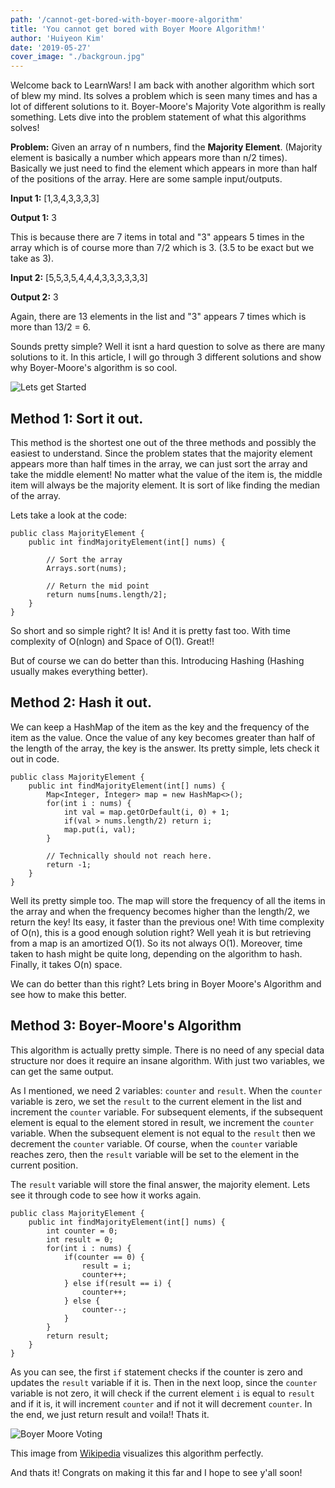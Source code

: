 ```yaml
---
path: '/cannot-get-bored-with-boyer-moore-algorithm'
title: 'You cannot get bored with Boyer Moore Algorithm!'
author: 'Huiyeon Kim'
date: '2019-05-27'
cover_image: "./backgroun.jpg"
---
```

Welcome back to LearnWars! I am back with another algorithm which sort of blew my mind. Its solves a problem which is seen many times and has a lot of different solutions to it. Boyer-Moore's Majority Vote algorithm is really something. Lets dive into the problem statement of what this algorithms solves!

**Problem:** Given an array of n numbers, find the **Majority Element**. (Majority element is basically a number which appears more than n/2 times). Basically we just need to find the element which appears in more than half of the positions of the array. Here are some sample input/outputs.

**Input 1:** [1,3,4,3,3,3,3]

**Output 1:** 3

This is because there are 7 items in total and "3" appears 5 times in the array which is of course more than 7/2 which is 3. (3.5 to be exact but we take as 3).

**Input 2:** [5,5,3,5,4,4,4,3,3,3,3,3,3]

**Output 2:** 3

Again, there are 13 elements in the list and "3" appears 7 times which is more than 13/2 = 6.

Sounds pretty simple? Well it isnt a hard question to solve as there are many solutions to it. In this article, I will go through 3 different solutions and show why Boyer-Moore's algorithm is so cool.

<div class="md gif">

![Lets get Started](https://media.giphy.com/media/5zf2M4HgjjWszLd4a5/giphy.gif)
</div>

## Method 1: Sort it out.

This method is the shortest one out of the three methods and possibly the easiest to understand. Since the problem states that the majority element appears more than half times in the array, we can just sort the array and take the middle element! No matter what the value of the item is, the middle item will always be the majority element. It is sort of like finding the median of the array.

Lets take a look at the code:

```
public class MajorityElement {
    public int findMajorityElement(int[] nums) {
    
        // Sort the array
        Arrays.sort(nums);
    
        // Return the mid point
        return nums[nums.length/2];
    }
}
```

So short and so simple right? It is! And it is pretty fast too. With time complexity of O(nlogn) and Space of O(1). Great!!

But of course we can do better than this. Introducing Hashing (Hashing usually makes everything better).

## Method 2: Hash it out.

We can keep a HashMap of the item as the key and the frequency of the item as the value. Once the value of any key becomes greater than half of the length of the array, the key is the answer. Its pretty simple, lets check it out in code.

```
public class MajorityElement {
    public int findMajorityElement(int[] nums) {
        Map<Integer, Integer> map = new HashMap<>();
        for(int i : nums) {
            int val = map.getOrDefault(i, 0) + 1;
            if(val > nums.length/2) return i;
            map.put(i, val);
        }
        
        // Technically should not reach here.
        return -1;
    }
}
```

Well its pretty simple too. The map will store the frequency of all the items in the array and when the frequency becomes higher than the length/2, we return the key! Its easy, it faster than the previous one! With time complexity of O(n), this is a good enough solution right? Well yeah it is but retrieving from a map is an amortized O(1). So its not always O(1). Moreover, time taken to hash might be quite long, depending on the algorithm to hash. Finally, it takes O(n) space.

We can do better than this right? Lets bring in Boyer Moore's Algorithm and see how to make this better.

## Method 3: Boyer-Moore's Algorithm

This algorithm is actually pretty simple. There is no need of any special data structure nor does it require an insane algorithm. With just two variables, we can get the same output.

As I mentioned, we need 2 variables: `counter` and `result`. When the `counter` variable is zero, we set the `result` to the current element in the list and increment the `counter` variable. For subsequent elements, if the subsequent element is equal to the element stored in result, we increment the `counter` variable. When the subsequent element is not equal to the `result` then we decrement the `counter` variable. Of course, when the `counter` variable reaches zero, then the `result` variable will be set to the element in the current position.

The `result` variable will store the final answer, the majority element. Lets see it through code to see how it works again.

```
public class MajorityElement {
    public int findMajorityElement(int[] nums) {
        int counter = 0;
        int result = 0;
        for(int i : nums) {
            if(counter == 0) {
                result = i;
                counter++;
            } else if(result == i) {
                counter++;
            } else {
                counter--;
            }
        }
        return result;
    }
}
```

As you can see, the first `if` statement checks if the counter is zero and updates the `result` variable if it is. Then in the next loop, since the `counter` variable is not zero, it will check if the current element `i` is equal to `result` and if it is, it will increment `counter` and if not it will decrement `counter`. In the end, we just return result and voila!! Thats it.

<div class="md gif">

![Boyer Moore Voting](https://upload.wikimedia.org/wikipedia/commons/thumb/c/c7/Boyer-Moore_MJRTY.svg/300px-Boyer-Moore_MJRTY.svg.png)

</div>

This image from [Wikipedia](https://en.wikipedia.org/wiki/Boyer%E2%80%93Moore_majority_vote_algorithm) visualizes this algorithm perfectly.

And thats it! Congrats on making it this far and I hope to see y'all soon!